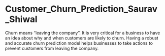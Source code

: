 # Customer_Churn_Prediction_Saurav_Shiwal

Churn means “leaving the company”. It is very critical for a business to have an idea about why and when customers are likely to churn. Having a robust and accurate churn prediction model helps businesses to take actions to prevent customers from leaving the company.
